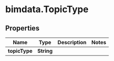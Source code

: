 # bimdata.TopicType

## Properties

Name | Type | Description | Notes
------------ | ------------- | ------------- | -------------
**topicType** | **String** |  | 



